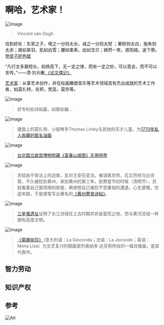 # 啊哈，艺术家！

![image](https://user-images.githubusercontent.com/101451057/158010557-d3564d88-cc23-400e-bdc9-cd3869754899.png)
> Vincent van Gogh

恰到好处：东家之子，增之一分则太长，减之一分则太短 ；著粉则太白，施朱则太赤；眉如翠羽，肌如白雪；腰如束素，齿如含贝；嫣然一笑，惑阳城，迷下蔡。[登徒子好色赋](https://baike.baidu.com/item/%E7%99%BB%E5%BE%92%E5%AD%90%E5%A5%BD%E8%89%B2%E8%B5%8B/2482573)

“凡行文多寡短长，抑扬高下，无一定之律，而有一定之妙，可以意会，而不可以言传。”——清·刘大櫆[ 《论文偶记》](https://baike.baidu.com/item/%E5%8F%AA%E5%8F%AF%E6%84%8F%E4%BC%9A%EF%BC%8C%E4%B8%8D%E5%8F%AF%E8%A8%80%E4%BC%A0/2063652)

[艺术家](https://baike.baidu.com/item/%E8%89%BA%E6%9C%AF%E5%AE%B6/23418)：从事艺术创作，并在绘画雕塑音乐等艺术领域具有杰出成就的艺术工作者，如莫扎特，肖邦，梵高，莫奈等。

![image](https://user-images.githubusercontent.com/101451057/158010591-015e8e8f-6e9c-4964-852f-e36445010b32.png)
> 好专利如诗如画，如歌如器...

![image](https://user-images.githubusercontent.com/101451057/158011280-ed4a1b06-ff02-4578-9dcc-ef0373a658e1.png)
> 键盘上的莫扎特、小提琴手Thomas Linley与其他的天才儿童，为[1770年私人收藏的匿名油画](https://zh.wikipedia.org/wiki/%E6%B2%83%E5%B0%94%E5%A4%AB%E5%86%88%C2%B7%E9%98%BF%E9%A9%AC%E5%BE%B7%E4%B9%8C%E6%96%AF%C2%B7%E8%8E%AB%E6%89%8E%E7%89%B9)

![image](https://user-images.githubusercontent.com/101451057/158010688-f84c2a24-4609-402e-bbb6-5e5839e81ee2.png)
> [台北国立故宫博物院藏《富春山居图》无用师卷](https://zh.wikipedia.org/wiki/%E5%AF%8C%E6%98%A5%E5%B1%B1%E5%B1%85%E5%9B%BE)

![image](https://user-images.githubusercontent.com/101451057/158010722-ed2813f0-8a3d-47cf-abcc-cfedd70eb6c0.png)
> 苏轼由于政治上的迫害，反对王安石变法，被调离京师，后又历经乌台诗案，不久被贬到黄州，来到黄州的第三年，到寒食节的时候（清明节），苏轼看着自己屋简陋的房屋，再想想自己被贬不受重视的遭遇，心生感慨，穷途末路，于是提笔写出著名的[《黄州寒食诗帖》](https://www.sohu.com/a/327300591_120094474)。

![image](https://user-images.githubusercontent.com/101451057/158010794-c52645d5-8c27-406a-842f-46a2051a600c.png)
> [三星堆遗址](https://zh.wikipedia.org/wiki/%E4%B8%89%E6%98%9F%E5%A0%86%E9%81%97%E5%9D%80)证明了长江流域在上古时期并非是蛮荒之地，而与黄河流域一样拥有高度文明。

![image](https://user-images.githubusercontent.com/101451057/158011488-c5437036-5e2d-4cee-b61f-6700b865bb77.png)
> [《蒙娜丽莎》](https://zh.wikipedia.org/wiki/%E8%92%99%E5%A8%9C%E4%B8%BD%E8%8E%8E)（意大利语：La Gioconda；法语：La Joconde；英语：Mona Lisa）为文艺复兴时期画家列奥纳多·达芬奇所绘的一幅肖像画，是其代表作。

## 智力劳动

## 知识产权



## 参考

![Alt](https://repobeats.axiom.co/api/embed/f44b47e54dcc10fc93f2ee8ee05ef5e4d21a4791.svg "Repobeats analytics image")
